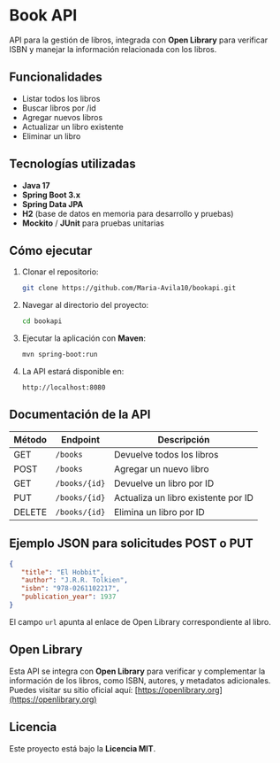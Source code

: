 # Book API

API para la gestión de libros, integrada con **Open Library** para verificar ISBN y manejar la información relacionada con los libros.

## Funcionalidades
- Listar todos los libros
- Buscar libros por /id
- Agregar nuevos libros
- Actualizar un libro existente
- Eliminar un libro


## Tecnologías utilizadas
- **Java 17**
- **Spring Boot 3.x**
- **Spring Data JPA**
- **H2** (base de datos en memoria para desarrollo y pruebas)
- **Mockito** / **JUnit** para pruebas unitarias

## Cómo ejecutar
1. Clonar el repositorio:
   ```bash
   git clone https://github.com/Maria-Avila10/bookapi.git
   ```
2. Navegar al directorio del proyecto:
   ```bash
   cd bookapi
   ```
3. Ejecutar la aplicación con **Maven**:
   ```bash
   mvn spring-boot:run
   ```
4. La API estará disponible en:
   ```
   http://localhost:8080
   ```

## Documentación de la API
| Método | Endpoint       | Descripción                         |
|--------|----------------|-------------------------------------|
| GET    | `/books`       | Devuelve todos los libros           |
| POST   | `/books`       | Agregar un nuevo libro              |
| GET    | `/books/{id}`  | Devuelve un libro por ID            |
| PUT    | `/books/{id}`  | Actualiza un libro existente por ID |
| DELETE | `/books/{id}`  | Elimina un libro por ID             |

## **Ejemplo JSON para solicitudes POST o PUT**
```json
{
   "title": "El Hobbit",
   "author": "J.R.R. Tolkien",
   "isbn": "978-0261102217",
   "publication_year": 1937
}

```

El campo `url` apunta al enlace de Open Library correspondiente al libro.

## Open Library
Esta API se integra con **Open Library** para verificar y complementar la información de los libros, como ISBN, autores, y metadatos adicionales. Puedes visitar su sitio oficial aquí:
[https://openlibrary.org](https://openlibrary.org)

## Licencia

Este proyecto está bajo la **Licencia MIT**.

